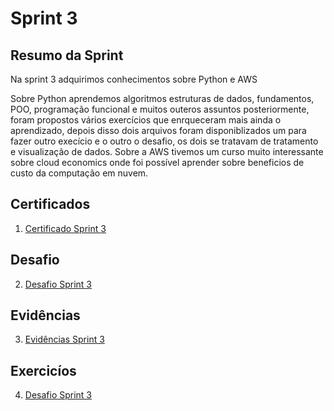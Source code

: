 # Sprint 3

## Resumo da Sprint 

Na sprint 3 adquirimos conhecimentos sobre Python e AWS

Sobre Python aprendemos algoritmos estruturas de dados, fundamentos, POO, programação funcional e muitos outeros assuntos posteriormente, 
foram propostos vários exercícios que enrqueceram mais ainda o aprendizado, depois disso dois arquivos foram disponiblizados um para fazer outro execício e o outro o desafio, os dois se tratavam de tratamento e visualização de dados. 
Sobre a AWS tivemos um curso muito interessante sobre cloud economics onde foi possível aprender sobre beneficios de custo da computação em nuvem.

## Certificados

1. [Certificado Sprint 3](https://github.com/AnaAndrade03/PB-Compass/tree/main/Sprint_3/Certificados)

## Desafio 

2. [Desafio Sprint 3](https://github.com/AnaAndrade03/PB-Compass/tree/main/Sprint_3/Desafio)

## Evidências

3. [Evidências Sprint 3](https://github.com/AnaAndrade03/PB-Compass/tree/main/Sprint_3/Evid%C3%AAncias)

## Exercicíos

4. [Desafio Sprint 3](https://github.com/AnaAndrade03/PB-Compass/tree/main/Sprint_3/Exerc%C3%ADcios)

